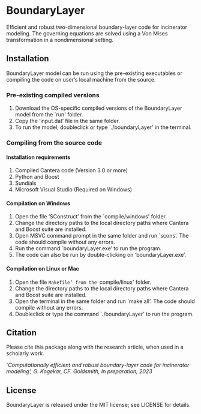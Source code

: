 # BoundaryLayer
Efficient and robust two-dimensional boundary-layer code for incinerator modeling. 
The governing equations are solved using a Von Mises transformation in a nondimensional setting. 

## Installation
BoundaryLayer model can be run using the pre-existing executables or compiling the code on
user’s local machine from the source. 

### Pre-existing compiled versions
1. Download the OS-specific compiled versions of the BoundaryLayer model from the `run' folder. 
2. Copy the ‘input.dat’ file in the same folder.
3. To run the model, doubleclick or type `./boundaryLayer' in the terminal.

### Compiling from the source code
#### Installation requirements
1. Compiled Cantera code (Version 3.0 or more)
2. Python and Boost
3. Sundials
4. Microsoft Visual Studio (Required on Windows)

#### Compilation on Windows
1. Open the file ‘SConstruct’ from the `compile/windows' folder.
2. Change the directory paths to the local directory paths where Cantera and Boost suite are installed.
3. Open MSVC command prompt in the same folder and run `scons’. The code should compile without any errors.
4. Run the command `boundaryLayer.exe’ to run the program.
5. The code can also be run by double-clicking on ‘boundaryLayer.exe’.

#### Compilation on Linux or Mac
1. Open the file `Makefile’ from the `compile/linux' folder.
2. Change the directory paths to the local directory paths where Cantera and Boost suite are installed.
3. Open the terminal in the same folder and run `make all’. The code should compile without any errors.
4. Doubleclick or type the command `./boundaryLayer’ to run the program.

## Citation
Please cite this package along with the research article, when used in a scholarly work. 

_`Computationally efficient and robust boundary-layer code for incinerator modeling', G. Kogekar, CF. Goldsmith,  In preparation, 2023_

## License
BoundaryLayer is released under the MIT license; see LICENSE for details.


